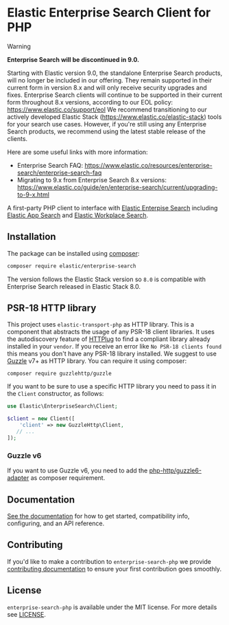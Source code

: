 # Elastic Enterprise Search Client for PHP

> [!WARNING]
> **Enterprise Search will be discontinued in 9.0.**
>
> Starting with Elastic version 9.0, the standalone Enterprise Search products, will no longer be included in our offering. They remain supported in their current form in version 8.x and will only receive security upgrades and fixes. Enterprise Search clients will continue to be supported in their current form throughout 8.x versions, according to our EOL policy: https://www.elastic.co/support/eol
> We recommend transitioning to our actively developed Elastic Stack (https://www.elastic.co/elastic-stack) tools for your search use cases. However, if you're still using any Enterprise Search products, we recommend using the latest stable release of the clients.
>
> Here are some useful links with more information:
> * Enterprise Search FAQ: https://www.elastic.co/resources/enterprise-search/enterprise-search-faq
> * Migrating to 9.x from Enterprise Search 8.x versions: https://www.elastic.co/guide/en/enterprise-search/current/upgrading-to-9-x.html

A first-party PHP client to interface with [Elastic Enterpise Search](https://www.elastic.co/enterprise-search)
including [Elastic App Search](https://www.elastic.co/app-search/) and [Elastic Workplace Search](https://www.elastic.co/workplace-search).

## Installation

The package can be installed using [composer](https://getcomposer.org/):

```bash
composer require elastic/enterprise-search
```

The version follows the Elastic Stack version so `8.0` is compatible
with Enterprise Search released in Elastic Stack 8.0.

## PSR-18 HTTP library

This project uses `elastic-transport-php` as HTTP library. This is a component that abstracts
the usage of any PSR-18 client libraries. It uses the autodiscovery feature of [HTTPlug](http://httplug.io/)
to find a compliant library already installed in your `vendor`. If you receive an error like
`No PSR-18 clients found` this means you don't have any PSR-18 library installed.
We suggest to use [Guzzle](https://github.com/guzzle/guzzle) v7+ as HTTP library.
You can require it using composer:

```
composer require guzzlehttp/guzzle
```

If you want to be sure to use a specific HTTP library you need to pass it in the `Client`
constructor, as follows:

```php
use Elastic\EnterpriseSearch\Client;

$client = new Client([
    'client' => new GuzzleHttp\Client,
   // ...
]);
```

### Guzzle v6

If you want to use Guzzle v6, you need to add the [php-http/guzzle6-adapter](https://github.com/php-http/guzzle6-adapter)
as composer requirement.

## Documentation

[See the documentation](https://www.elastic.co/guide/en/enterprise-search-clients/php) for how to get started,
compatibility info, configuring, and an API reference.

## Contributing

If you'd like to make a contribution to `enterprise-search-php` we 
provide [contributing documentation](CONTRIBUTING.md)
to ensure your first contribution goes smoothly.

## License

`enterprise-search-php` is available under the MIT license.
For more details see [LICENSE](LICENSE).